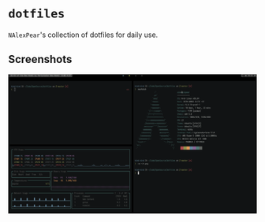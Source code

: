 # `dotfiles`

`NAlexPear`'s collection of dotfiles for daily use.

## Screenshots

![terminals](./screenshots/2020-12-21-105220_1917x1078_scrot.png)
